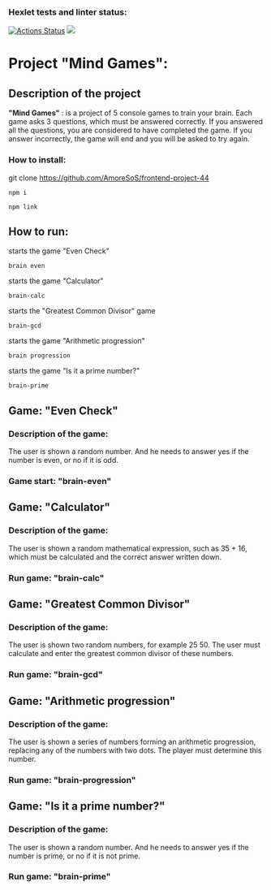 ### Hexlet tests and linter status:
[![Actions Status](https://github.com/AmoreSoS/frontend-project-44/workflows/hexlet-check/badge.svg)](https://github.com/AmoreSoS/frontend-project-44/actions)
<a href="https://codeclimate.com/github/AmoreSoS/frontend-project-44/maintainability"><img src="https://api.codeclimate.com/v1/badges/1a69d57f74e98f0d6f9f/maintainability" /></a>

# Project "Mind Games":

## Description of the project
__"Mind Games"__ : is a project of 5 console games to train your brain. Each game asks 3 questions, which must be answered correctly. If you answered all the questions, you are considered to have completed the game. If you answer incorrectly, the game will end and you will be asked to try again.

### How to install:

git clone https://github.com/AmoreSoS/frontend-project-44
```
npm i
```
```
npm link
```

## How to run:

starts the game "Even Check"

```
brain even
```

starts the game "Calculator"

```
brain-calc
```

starts the "Greatest Common Divisor" game

```
brain-gcd
```

starts the game "Arithmetic progression"

```
brain progression
```

starts the game "Is it a prime number?"

```
brain-prime
```
## Game: "Even Check"
### Description of the game:
The user is shown a random number. And he needs to answer yes if the number is even, or no if it is odd.
### Game start: __"brain-even"__

## Game: "Calculator"
### Description of the game:
The user is shown a random mathematical expression, such as 35 + 16, which must be calculated and the correct answer written down.
### Run game: __"brain-calc"__


## Game: "Greatest Common Divisor"
### Description of the game:
The user is shown two random numbers, for example 25 50. The user must calculate and enter the greatest common divisor of these numbers.
### Run game: __"brain-gcd"__


## Game: "Arithmetic progression"
### Description of the game:
The user is shown a series of numbers forming an arithmetic progression, replacing any of the numbers with two dots. The player must determine this number.
### Run game: __"brain-progression"__

## Game: "Is it a prime number?"
### Description of the game:
The user is shown a random number. And he needs to answer yes if the number is prime, or no if it is not prime.
### Run game: __"brain-prime"__
